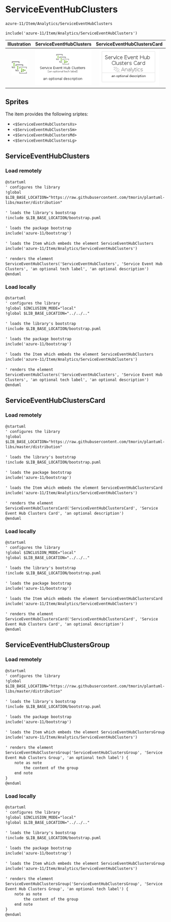 # ServiceEventHubClusters


```text
azure-11/Item/Analytics/ServiceEventHubClusters
```

```text
include('azure-11/Item/Analytics/ServiceEventHubClusters')
```



| Illustration | ServiceEventHubClusters | ServiceEventHubClustersCard | ServiceEventHubClustersGroup |
| :---: | :---: | :---: | :---: |
| ![illustration for Illustration](../../../azure-11/Item/Analytics/ServiceEventHubClusters.png) | ![illustration for ServiceEventHubClusters](../../../azure-11/Item/Analytics/ServiceEventHubClusters.Local.png) | ![illustration for ServiceEventHubClustersCard](../../../azure-11/Item/Analytics/ServiceEventHubClustersCard.Local.png) | ![illustration for ServiceEventHubClustersGroup](../../../azure-11/Item/Analytics/ServiceEventHubClustersGroup.Local.png) |



## Sprites
The item provides the following sriptes:

- `<$ServiceEventHubClustersXs>`
- `<$ServiceEventHubClustersSm>`
- `<$ServiceEventHubClustersMd>`
- `<$ServiceEventHubClustersLg>`





## ServiceEventHubClusters

### Load remotely
```plantuml
@startuml
' configures the library
!global $LIB_BASE_LOCATION="https://raw.githubusercontent.com/tmorin/plantuml-libs/master/distribution"

' loads the library's bootstrap
!include $LIB_BASE_LOCATION/bootstrap.puml

' loads the package bootstrap
include('azure-11/bootstrap')

' loads the Item which embeds the element ServiceEventHubClusters
include('azure-11/Item/Analytics/ServiceEventHubClusters')

' renders the element
ServiceEventHubClusters('ServiceEventHubClusters', 'Service Event Hub Clusters', 'an optional tech label', 'an optional description')
@enduml
```

### Load locally
```plantuml
@startuml
' configures the library
!global $INCLUSION_MODE="local"
!global $LIB_BASE_LOCATION="../../.."

' loads the library's bootstrap
!include $LIB_BASE_LOCATION/bootstrap.puml

' loads the package bootstrap
include('azure-11/bootstrap')

' loads the Item which embeds the element ServiceEventHubClusters
include('azure-11/Item/Analytics/ServiceEventHubClusters')

' renders the element
ServiceEventHubClusters('ServiceEventHubClusters', 'Service Event Hub Clusters', 'an optional tech label', 'an optional description')
@enduml
```

## ServiceEventHubClustersCard

### Load remotely
```plantuml
@startuml
' configures the library
!global $LIB_BASE_LOCATION="https://raw.githubusercontent.com/tmorin/plantuml-libs/master/distribution"

' loads the library's bootstrap
!include $LIB_BASE_LOCATION/bootstrap.puml

' loads the package bootstrap
include('azure-11/bootstrap')

' loads the Item which embeds the element ServiceEventHubClustersCard
include('azure-11/Item/Analytics/ServiceEventHubClusters')

' renders the element
ServiceEventHubClustersCard('ServiceEventHubClustersCard', 'Service Event Hub Clusters Card', 'an optional description')
@enduml
```

### Load locally
```plantuml
@startuml
' configures the library
!global $INCLUSION_MODE="local"
!global $LIB_BASE_LOCATION="../../.."

' loads the library's bootstrap
!include $LIB_BASE_LOCATION/bootstrap.puml

' loads the package bootstrap
include('azure-11/bootstrap')

' loads the Item which embeds the element ServiceEventHubClustersCard
include('azure-11/Item/Analytics/ServiceEventHubClusters')

' renders the element
ServiceEventHubClustersCard('ServiceEventHubClustersCard', 'Service Event Hub Clusters Card', 'an optional description')
@enduml
```

## ServiceEventHubClustersGroup

### Load remotely
```plantuml
@startuml
' configures the library
!global $LIB_BASE_LOCATION="https://raw.githubusercontent.com/tmorin/plantuml-libs/master/distribution"

' loads the library's bootstrap
!include $LIB_BASE_LOCATION/bootstrap.puml

' loads the package bootstrap
include('azure-11/bootstrap')

' loads the Item which embeds the element ServiceEventHubClustersGroup
include('azure-11/Item/Analytics/ServiceEventHubClusters')

' renders the element
ServiceEventHubClustersGroup('ServiceEventHubClustersGroup', 'Service Event Hub Clusters Group', 'an optional tech label') {
    note as note
        the content of the group
    end note
}
@enduml
```

### Load locally
```plantuml
@startuml
' configures the library
!global $INCLUSION_MODE="local"
!global $LIB_BASE_LOCATION="../../.."

' loads the library's bootstrap
!include $LIB_BASE_LOCATION/bootstrap.puml

' loads the package bootstrap
include('azure-11/bootstrap')

' loads the Item which embeds the element ServiceEventHubClustersGroup
include('azure-11/Item/Analytics/ServiceEventHubClusters')

' renders the element
ServiceEventHubClustersGroup('ServiceEventHubClustersGroup', 'Service Event Hub Clusters Group', 'an optional tech label') {
    note as note
        the content of the group
    end note
}
@enduml
```


